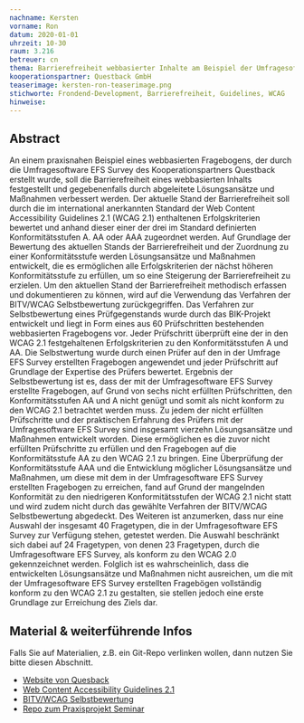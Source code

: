 ```yaml
---
nachname: Kersten
vorname: Ron
datum: 2020-01-01
uhrzeit: 10-30
raum: 3.216
betreuer: cn
thema: Barrierefreiheit webbasierter Inhalte am Beispiel der Umfragesoftware EFS Survey von Questback
kooperationspartner: Questback GmbH
teaserimage: kersten-ron-teaserimage.png
stichworte: Frondend-Development, Barrierefreiheit, Guidelines, WCAG
hinweise:
---
```


## Abstract

An einem praxisnahen Beispiel eines webbasierten Fragebogens, der durch die Umfragesoftware EFS Survey des Kooperationspartners Questback erstellt wurde, soll die Barrierefreiheit eines webbasierten Inhalts festgestellt und gegebenenfalls durch abgeleitete Lösungsansätze und Maßnahmen verbessert werden.
Der aktuelle Stand der Barrierefreiheit soll durch die im international anerkannten Standard der Web Content Accessibility Guidelines 2.1 (WCAG 2.1) enthaltenen Erfolgskriterien bewertet und anhand dieser einer der drei im Standard definierten Konformitätsstufen A. AA oder AAA zugeordnet werden.
Auf Grundlage der Bewertung des aktuellen Stands der Barrierefreiheit und der Zuordnung zu einer Konformitätsstufe werden Lösungsansätze und Maßnahmen entwickelt, die es ermöglichen alle Erfolgskriterien der nächst höheren Konformitätsstufe zu erfüllen, um so eine Steigerung der Barrierefreiheit zu erzielen.
Um den aktuellen Stand der Barrierefreiheit methodisch erfassen und dokumentieren zu können, wird auf die Verwendung das Verfahren der BITV/WCAG Selbstbewertung zurückgegriffen.
Das Verfahren zur Selbstbewertung eines Prüfgegenstands wurde durch das BIK-Projekt entwickelt und liegt in Form eines aus 60 Prüfschritten bestehenden webbasierten Fragebogens vor.
Jeder Prüfschritt überprüft  eine der in den WCAG 2.1 festgehaltenen Erfolgskriterien zu den Konformitätsstufen A und AA.
Die Selbstwertung wurde durch einen Prüfer auf den in der Umfrage EFS Survey erstellten Fragebogen angewendet und jeder Prüfschritt auf Grundlage der Expertise des Prüfers bewertet.
Ergebnis der Selbstbewertung ist es, dass der mit der Umfragesoftware EFS Survey erstellte Fragebogen, auf Grund von sechs nicht erfüllten Prüfschritten, den Konformitätsstufen AA und A nicht genügt und somit als nicht konform zu den WCAG 2.1 betrachtet werden muss.
Zu jedem der nicht erfüllten Prüfschritte und der praktischen Erfahrung des Prüfers mit der Umfragesoftware EFS Survey sind insgesamt vierzehn Lösungsansätze und Maßnahmen entwickelt worden. Diese ermöglichen es die zuvor nicht erfüllten Prüfschritte zu erfüllen und den Fragebogen auf die Konformitätsstufe AA zu den WCAG 2.1 zu bringen.
Eine Überprüfung der Konformitätsstufe AAA und die Entwicklung möglicher Lösungsansätze und Maßnahmen, um diese mit dem in der Umfragesoftware EFS Survey erstellten Fragebogen zu erreichen, fand auf Grund der mangelnden Konformität zu den niedrigeren Konformitätsstufen der WCAG 2.1 nicht statt und wird zudem nicht durch das gewählte Verfahren der BITV/WCAG Selbstbewertung abgedeckt.
Des Weiteren ist anzumerken, dass nur eine Auswahl der insgesamt 40 Fragetypen, die in der Umfragesoftware EFS Survey zur Verfügung stehen, getestet werden.
Die Auswahl beschränkt sich dabei auf 24 Fragetypen, von denen 23 Fragetypen, durch die Umfragesoftware EFS Survey, als konform zu den WCAG 2.0 gekennzeichnet werden.
Folglich ist es wahrscheinlich, dass die entwickelten Lösungsansätze und Maßnahmen nicht ausreichen, um die mit der Umfragesoftware EFS Survey erstellten Fragebögen vollständig konform zu den WCAG 2.1 zu gestalten, sie stellen jedoch eine erste Grundlage zur Erreichung des Ziels dar.


## Material & weiterführende Infos
Falls Sie auf Materialien, z.B. ein Git-Repo verlinken wollen, dann nutzen Sie bitte diesen Abschnitt.
- [Website von Quesback](https://www.questback.com/)
- [Web Content Accessibility Guidelines 2.1](https://www.w3.org/TR/WCAG21/)
- [BITV/WCAG Selbstbewertung](https://testen.bitv-test.de/selbstbewertung/)
- [Repo zum Praxisprojekt Seminar](https://github.com/th-koeln/mi-bachelor-praxisprojektseminar)
